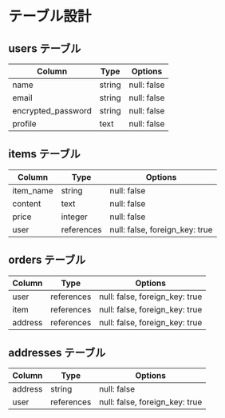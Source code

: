 # テーブル設計

## users テーブル

| Column             | Type   | Options     |
| ------------------ | ------ | ----------- |
| name               | string | null: false |
| email              | string | null: false |
| encrypted_password | string | null: false |
| profile            | text   | null: false |

## items テーブル

| Column      | Type       | Options                        |
| ----------- | ---------- | ------------------------------ |
| item_name   | string     | null: false                    |
| content     | text       | null: false                    |
| price       | integer    | null: false                    |
| user        | references | null: false, foreign_key: true |

## orders テーブル

| Column | Type       | Options                        |
| ------ | ---------- | ------------------------------ |
| user   | references | null: false, foreign_key: true |
| item   | references | null: false, foreign_key: true |
| address| references | null: false, foreign_key: true |

## addresses テーブル

| Column  | Type       | Options                        |
| ------- | ---------- | ------------------------------ |
| address | string     | null: false                    |
| user    | references | null: false, foreign_key: true |